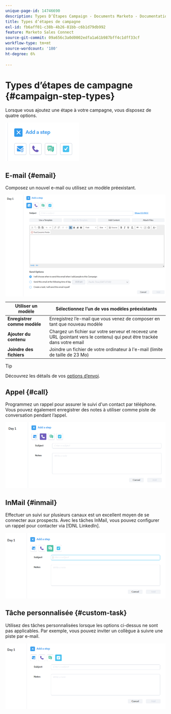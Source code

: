 ```yaml
---
unique-page-id: 14746690
description: Types D’Étapes Campaign - Documents Marketo - Documentation Du Produit
title: Types d’étapes de campagne
exl-id: fb6aff01-c38b-4b26-81bb-c6b1d79db992
feature: Marketo Sales Connect
source-git-commit: 09a656c3a0d0002edfa1a61b987bff4c1dff33cf
workflow-type: tm+mt
source-wordcount: '180'
ht-degree: 6%

---
```


# Types d’étapes de campagne {#campaign-step-types}

Lorsque vous ajoutez une étape à votre campagne, vous disposez de quatre options.

![](assets/one-4.png)

## E-mail {#email}

Composez un nouvel e-mail ou utilisez un modèle préexistant.

![](assets/email.png)

| **Utiliser un modèle** | Sélectionnez l’un de vos modèles préexistants |
|---|---|
| **Enregistrer comme modèle** | Enregistrez l’e-mail que vous venez de composer en tant que nouveau modèle |
| **Ajouter du contenu** | Chargez un fichier sur votre serveur et recevez une URL (pointant vers le contenu) qui peut être trackée dans votre email |
| **Joindre des fichiers** | Joindre un fichier de votre ordinateur à l&#39;e-mail (limite de taille de 23 Mo) |

>[!TIP]
>
>Découvrez les détails de vos [options d’envoi](/help/marketo/product-docs/marketo-sales-connect/campaigns/understanding-send-options.md).

## Appel {#call}

Programmez un rappel pour assurer le suivi d&#39;un contact par téléphone. Vous pouvez également enregistrer des notes à utiliser comme piste de conversation pendant l’appel.

![](assets/pic.png)

## InMail {#inmail}

Effectuer un suivi sur plusieurs canaux est un excellent moyen de se connecter aux prospects. Avec les tâches InMail, vous pouvez configurer un rappel pour contacter via [!DNL LinkedIn].

![](assets/inmail.png)

## Tâche personnalisée {#custom-task}

Utilisez des tâches personnalisées lorsque les options ci-dessus ne sont pas applicables. Par exemple, vous pouvez inviter un collègue à suivre une piste par e-mail.

![](assets/custom.png)
